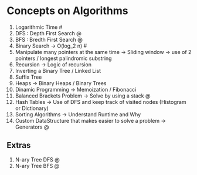 # Concepts on Algorithms

1. Logarithmic Time #
2. DFS : Depth First Search @
3. BFS :  Bredth First Search @
5. Binary Search -> O(log_2 n) #
6. Manipulate many pointers at the same time -> Sliding window -> use of 2 pointers / longest palindromic substring
7. Recursion -> Logic of recursion
8. Inverting a Binary Tree / Linked List
9. Suffix Tree
10. Heaps -> Binary Heaps / Binary Trees
11. Dinamic Programming -> Memoization / Fibonacci
12. Balanced Brackets Problem -> Solve by using a stack @
13. Hash Tables -> Use of DFS and keep track of visited nodes (Histogram or Dictionary)
14. Sorting Algorithms -> Understand Runtime and Why
15. Custom DataStructure that makes easier to solve a problem -> Generators @

## Extras
1. N-ary Tree DFS @
2. N-ary Tree BFS @
